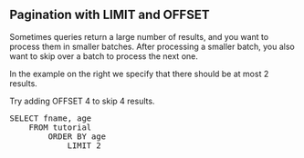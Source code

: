 ## Pagination with LIMIT and OFFSET

Sometimes queries return a large number of results, and you want to
process them in smaller batches.  After processing a smaller batch,
you also want to skip over a batch to process the next one.

In the example on the right we specify that there should be at most 2
results.

Try adding OFFSET 4 to skip 4 results.

<pre id="example">
SELECT fname, age
    FROM tutorial 
        ORDER BY age 
            LIMIT 2
</pre>